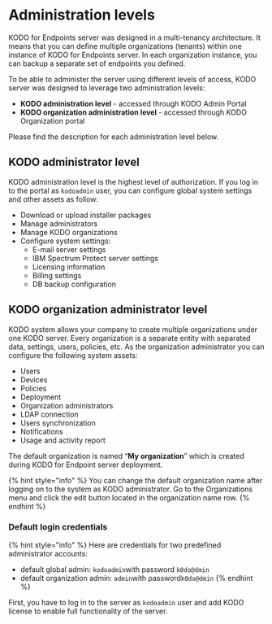 # Administration levels

KODO for Endpoints server was designed in a multi-tenancy architecture. It means that you can define multiple organizations \(tenants\) within one instance of KODO for Endpoints server. In each organization instance, you can backup a separate set of endpoints you defined. 

To be able to administer the server using different levels of access, KODO server was designed to leverage two administration levels:

* **KODO administration level** - accessed through KODO Admin Portal
* **KODO organization administration level** - accessed through KODO Organization portal

Please find the description for each administration level below.

## KODO administrator level

KODO administration level is the highest level of authorization. If you log in to the portal as `kodoadmin` user,  you can configure global system settings and other assets as follow:

* Download or upload installer packages
* Manage administrators
* Manage KODO organizations
* Configure system settings:
  * E-mail server settings
  * IBM Spectrum Protect server settings
  * Licensing information
  * Billing settings
  * DB backup configuration

## KODO organization administrator level

KODO system allows your company to create multiple organizations under one KODO server. Every organization is a separate entity with separated data, settings, users, policies, etc. As the organization administrator you can configure the following system assets:

* Users
* Devices
* Policies
* Deployment
* Organization administrators
* LDAP connection
* Users synchronization
* Notifications
* Usage and activity report

The default organization is named “**My organization**” which is created during KODO for Endpoint server deployment.

{% hint style="info" %}
You can change the default organization name after logging on to the system as KODO administrator. Go to the Organizations menu and click the edit button located in the organization name row.
{% endhint %}

### Default login credentials

{% hint style="info" %}
Here are credentials for two predefined administrator accounts:

* default global admin: `kodoadmin`with password `k0do@dmin` 
* default organization admin: `admin`with password`k0do@dmin`
{% endhint %}

First, you have to log in to the server as `kodoadmin` user and add KODO license to enable full functionality of the server.



